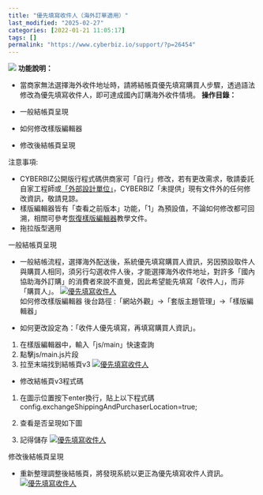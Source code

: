 ```yaml
---
title: "優先填寫收件人（海外訂單適用）"
last_modified: "2025-02-27"
categories: [2022-01-21 11:05:17]
tags: []
permalink: "https://www.cyberbiz.io/support/?p=26454"
---
```


![](https://www.cyberbiz.io/support/wp-content/uploads/2021/08/全版本.png)
**功能說明：**  

* 當商家無法選擇海外收件地址時，請將結帳頁優先填寫購買人步驟，透過語法修改為優先填寫收件人，即可達成國內訂購海外收件情境。
**操作目錄：**

* 一般結帳頁呈現
* 如何修改樣版編輯器
* 修改後結帳頁呈現

注意事項:  

* CYBERBIZ公開版行程式碼供商家可「自行」修改，若有更改需求，敬請委託自家工程師或[「外部設計單位」](https://docs.google.com/spreadsheets/d/1uvrqOE10xyMVPvUctgOw9HddT9wbty5ZCNnBQCpmlMI/edit?usp=sharing)，CYBERBIZ「未提供」現有文件外的任何修改資訊，敬請見諒。
* 樣版編輯器皆有「查看之前版本」功能，「1」為預設值，不論如何修改都可回溯，相關可參考[恢復樣版編輯器](https://www.cyberbiz.io/support/?p=16146)教學文件。
* 拖拉版型適用

一般結帳頁呈現

* 一般結帳流程，選擇海外配送後，系統優先填寫購買人資訊，另因預設取件人與購買人相同，須另行勾選收件人後，才能選擇海外收件地址，對許多「國內協助海外訂購」的消費者來說不直覺，因此希望能先填寫「收件人」，而非「購買人」。
[![優先填寫收件人](https://www.cyberbiz.io/support/wp-content/uploads/優先填寫收件人1.png)](https://www.cyberbiz.io/support/wp-content/uploads/優先填寫收件人1.png)  
如何修改樣版編輯器 後台路徑 :「網站外觀」→「套版主題管理」→「樣版編輯器」  


* 如何更改設定為：「收件人優先填寫，再填寫購買人資訊」。
1. 在樣版編輯器中，輸入「js/main」快速查詢
2. 點擊js/main.js片段
3. 拉至末端找到結帳頁v3
[![優先填寫收件人](https://www.cyberbiz.io/support/wp-content/uploads/優先填寫收件人2.png)](https://www.cyberbiz.io/support/wp-content/uploads/優先填寫收件人2.png)



* 修改結帳頁v3程式碼
1. 在圖示位置按下enter換行，貼上以下程式碼
config.exchangeShippingAndPurchaserLocation=true;

2. 查看是否呈現如下圖
3. 記得儲存
[![優先填寫收件人](https://www.cyberbiz.io/support/wp-content/uploads/優先填寫收件人3.png)](https://www.cyberbiz.io/support/wp-content/uploads/優先填寫收件人3.png)


修改後結帳頁呈現

* 重新整理調整後結帳頁，將發現系統以更正為優先填寫收件人資訊。
[![優先填寫收件人](https://www.cyberbiz.io/support/wp-content/uploads/優先填寫收件人4.png)](https://www.cyberbiz.io/support/wp-content/uploads/優先填寫收件人4.png)



